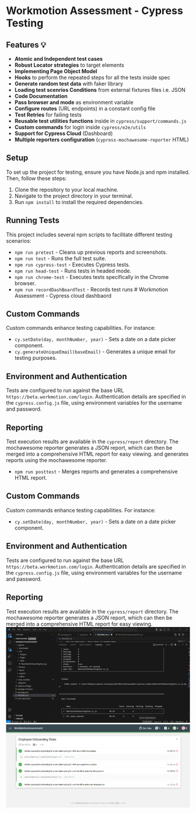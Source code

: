 # Workmotion Assessment - Cypress Testing

## Features 💡

- **Atomic and Independent test cases**
- **Robust Locator strategies** to target elements
- **Implementing Page Object Model**
- **Hooks** to perform the repeated steps for all the tests inside spec
- **Generate random test data** with faker library
- **Loading test scenrios Conditions** from external fixtures files i.e. JSON
- **Code Documentation**
- **Pass browser and mode** as environment variable
- **Configure routes** (URL endpoints) in a constant config file
- **Test Retries** for failing tests
- **Reusable test utilities functions** inside in `cypress/support/commands.js`
- **Custom commands** for login inside `cypress/e2e/utils`
- **Support for Cypress Cloud** (Dashboard)
- **Multiple reporters configuration** (`cypress-mochawesome-reporter` HTML)

## Setup

To set up the project for testing, ensure you have Node.js and npm installed. Then, follow these steps:

1. Clone the repository to your local machine.
2. Navigate to the project directory in your terminal.
3. Run `npm install` to install the required dependencies.

## Running Tests

This project includes several npm scripts to facilitate different testing scenarios:

- `npm run pretest` - Cleans up previous reports and screenshots.
- `npm run test` - Runs the full test suite.
- `npm run cypress-test` - Executes Cypress tests.
- `npm run head-test` - Runs tests in headed mode.
- `npm run chrome-test` - Executes tests specifically in the Chrome browser.
- `npm run recordDashBoardTest` - Records test runs # Workmotion Assessment - Cypress cloud dashbaord 


## Custom Commands

Custom commands enhance testing capabilities. For instance:

- `cy.setDate(day, monthNumber, year)` - Sets a date on a date picker component.
- `cy.generateUniqueEmail(baseEmail)` - Generates a unique email for testing purposes.

## Environment and Authentication

Tests are configured to run against the base URL `https://beta.workmotion.com/login`. Authentication details are specified in the `cypress.config.js` file, using environment variables for the username and password.

## Reporting

Test execution results are available in the `cypress/report` directory. The mochawesome reporter generates a JSON report, which can then be merged into a comprehensive HTML report for easy viewing.
and generates reports using the mochawesome reporter.
- `npm run posttest` - Merges reports and generates a comprehensive HTML report.

## Custom Commands

Custom commands enhance testing capabilities. For instance:

- `cy.setDate(day, monthNumber, year)` - Sets a date on a date picker component.


## Environment and Authentication

Tests are configured to run against the base URL `https://beta.workmotion.com/login`. Authentication details are specified in the `cypress.config.js` file, using environment variables for the username and password.

## Reporting

Test execution results are available in the `cypress/report` directory. The mochawesome reporter generates a JSON report, which can then be merged into a comprehensive HTML report for easy viewing.
![Test Result from running tests in terminal](images/TestResultFromTerminal.png)
![Test Result 2](images/CypressTestReport.png)
